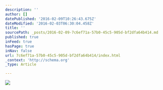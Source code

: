 ```yaml
---
description: ''
author: []
datePublished: '2016-02-09T10:26:43.675Z'
dateModified: '2016-02-03T06:30:04.458Z'
title: ''
sourcePath: _posts/2016-02-09-7c6ef71a-57b0-45c5-905d-bf2dfa64b414.md
published: true
inFeed: true
hasPage: true
inNav: false
url: 7c6ef71a-57b0-45c5-905d-bf2dfa64b414/index.html
_context: 'http://schema.org'
_type: Article

---
```

![](https://the-grid-user-content.s3-us-west-2.amazonaws.com/9162190c-a748-49d0-931d-5860627427d1.png)